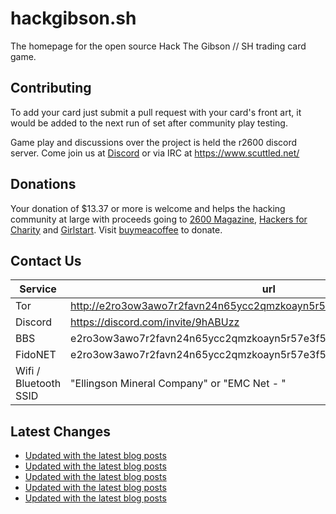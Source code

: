 # hackgibson.sh
The homepage for the open source Hack The Gibson // SH trading card game.


## Contributing

To add your card just submit a pull request with your card's front art, it would be added to the next run of set after community play testing.

Game play and discussions over the project is held the r2600 discord server. Come join us at [Discord](https://discord.com/invite/9hABUzz) or via IRC at https://www.scuttled.net/


## Donations

Your donation of $13.37 or more is welcome and helps the hacking community at large with proceeds going to [2600 Magazine](https://2600.com/), [Hackers for Charity](https://hackersforcharity.org) and [Girlstart](https://girlstart.org).  Visit [buymeacoffee](https://www.buymeacoffee.com/hackgibson.sh) to donate.


## Contact Us

Service | url
-|-
Tor | http://e2ro3ow3awo7r2favn24n65ycc2qmzkoayn5r57e3f56nvjwdcgg32ad.onion
Discord | https://discord.com/invite/9hABUzz
BBS | e2ro3ow3awo7r2favn24n65ycc2qmzkoayn5r57e3f56nvjwdcgg32ad.onion:23
FidoNET | e2ro3ow3awo7r2favn24n65ycc2qmzkoayn5r57e3f56nvjwdcgg32ad.onion:24554
Wifi / Bluetooth SSID | "Ellingson Mineral Company" or "EMC Net - <fidonet address>"

## Latest Changes
<!-- BLOG-POST-LIST:START -->
- [Updated with the latest blog posts](https://github.com/DFW2600/hackgibson.sh/commit/37cc3edcf3e3a9a1cb6a57c81de8bddf25ce10cc)
- [Updated with the latest blog posts](https://github.com/DFW2600/hackgibson.sh/commit/d0be8c5ef7fa287b57e9df29ac66b06fd05eca29)
- [Updated with the latest blog posts](https://github.com/DFW2600/hackgibson.sh/commit/be5109e6173df469dd120cf3b7df1fb03dab5960)
- [Updated with the latest blog posts](https://github.com/DFW2600/hackgibson.sh/commit/47ca0eb34fe6d73b0426875e0124bc031db29e6e)
- [Updated with the latest blog posts](https://github.com/DFW2600/hackgibson.sh/commit/19410d78c85adf452492bb37ce407b19e83fba28)
<!-- BLOG-POST-LIST:END -->
